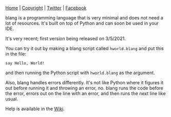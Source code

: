<!-- Nav bar -->
[Home](#) | [Copyright](copyright) | [Twitter](https://twitter.com/blangCodeLang) | [Facebook](https://www.facebook.com/Blang-101951965407426)

blang is a programming language that is very minimal and does not need a lot of resources. It's built on top of Python and can soon be used in your IDE.

It's very recent; first version being released on 3/5/2021.

You can try it out by making a blang script called `hworld.blang` and put this in the file:
```blang
say Hello, World!
```
and then running the Python script with `hworld.blang` as the argument.

Also, blang handles errors differently. It's not like Python where it figures it out before running it and throwing an error, no. blang runs the code before the error, errors out on the line with an error, and then runs the next line like usual. 

Help is available in the [Wiki](https://github.com/Ganesha2282882/blang/wiki/Usage).
<!-- Messenger Chat Plugin Code -->
<div id="fb-root"></div>
<script>
window.fbAsyncInit = function() {
  FB.init({
    xfbml    : true,
    version  : 'v10.0'
  });
};

(function(d, s, id) {
  var js, fjs = d.getElementsByTagName(s)[0];
  if (d.getElementById(id)) return;
  js = d.createElement(s); js.id = id;
  js.src = 'https://connect.facebook.net/en_US/sdk/xfbml.customerchat.js';
  fjs.parentNode.insertBefore(js, fjs);
}(document, 'script', 'facebook-jssdk'));
</script>

<!-- Your Chat Plugin code -->
<div class="fb-customerchat"
attribution="page_inbox"
page_id="101951965407426">
</div>
